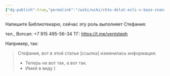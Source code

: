 ```yaml
---
{"dg-publish":true,"permalink":"/wiki/wiki/chto-delat-esli-v-baze-znanij-est-netochnosti/"}
---
```


Напишите Библиотекарю, сейчас эту роль выполняет Стефания:

<div class="transclusion internal-embed is-loaded"><div class="markdown-embed">



тел., Вотсап: +7 915 495-56-34
ТГ: https://t.me/ventsteph 

</div></div>


Например, так:

> Стефания, вот в этой статье [ссылка] изменилась информация: 
> - Теперь не вот так, а вот так.
> - Имей в виду )